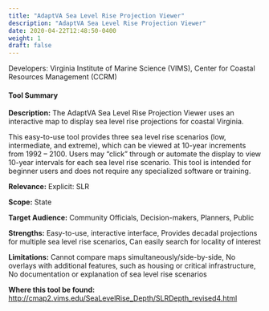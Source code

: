 ```yaml
---
title: "AdaptVA Sea Level Rise Projection Viewer"
description: "AdaptVA Sea Level Rise Projection Viewer"
date: 2020-04-22T12:48:50-0400
weight: 1
draft: false
---
```

Developers: Virginia Institute of Marine Science (VIMS), Center for Coastal Resources Management (CCRM)

#### Tool Summary
**Description:** The AdaptVA Sea Level Rise Projection Viewer uses an interactive map to display sea level rise projections for coastal Virginia. 

This easy-to-use tool provides three sea level rise scenarios (low, intermediate, and extreme), which can be viewed at 10-year increments from 1992 – 2100. Users may “click” through or automate the display to view 10-year intervals for each sea level rise scenario. This tool is intended for beginner users and does not require any specialized software or training.

**Relevance:** Explicit: SLR

**Scope:** State

**Target Audience:** Community Officials, Decision-makers, Planners, Public

**Strengths:** Easy-to-use, interactive interface, Provides decadal projections for multiple sea level rise scenarios, Can easily search for locality of interest

**Limitations:** Cannot compare maps simultaneously/side-by-side, No overlays with additional features, such as housing or critical infrastructure, No documentation or explanation of sea level rise scenarios

**Where this tool be found:** http://cmap2.vims.edu/SeaLevelRise_Depth/SLRDepth_revised4.html
